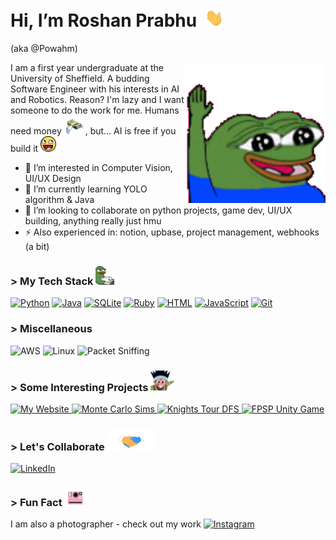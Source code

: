 # Hi, I’m Roshan Prabhu &nbsp;<img src="Assests/Hi.gif" width="30px"> 
 (aka @Powahm)

<img align="right" alt = "hello" src="Assests/hello.gif" width="225"/> 

<p>
I am a first year undergraduate at the University of Sheffield. A budding Software Engineer with his interests in AI and Robotics. Reason? I'm lazy and I want someone to do the work for me. Humans need money <img src="Assests/money-cash.gif" width="30" style="margin:-7 0"> , but... AI is free if you build it <img src="Assests/emoji-smiley.gif" width="25" style="margin:-7 0">
</p>


- 👀 I’m interested in Computer Vision, UI/UX Design  
- 🌱 I’m currently learning YOLO algorithm & Java
- 💞️ I’m looking to collaborate on python projects, game dev, UI/UX building, anything really just hmu
- ⚡ Also experienced in: notion, upbase, project management, webhooks (a bit)


### > My Tech Stack <img src="Assests/chatting.gif" width="30" style="margin:-7 0"> 

[![Python](https://img.shields.io/badge/Python-3776AB?logo=python&logoColor=fff)](#)
[![Java](https://img.shields.io/badge/Java-%23ED8B00.svg?logo=openjdk&logoColor=white)](#)
[![SQLite](https://img.shields.io/badge/SQLite-%2307405e.svg?logo=sqlite&logoColor=white)](#)
[![Ruby](https://img.shields.io/badge/Ruby-%23CC342D.svg?&logo=ruby&logoColor=white)](#)
[![HTML](https://img.shields.io/badge/HTML-%23E34F26.svg?logo=html5&logoColor=white)](#)
[![JavaScript](https://img.shields.io/badge/JavaScript-F7DF1E?logo=javascript&logoColor=000)](#)
[![Git](https://img.shields.io/badge/Git-F05032?logo=git&logoColor=fff)](#)



### > Miscellaneous

![AWS](https://img.shields.io/badge/-IBM%20MQ-000?&logo=Amazon-AWS&logoColor=F90)
![Linux](https://img.shields.io/badge/-Linux-000?&logo=Linux)
![Packet Sniffing](https://img.shields.io/badge/-🗂%20Packet%20Sniffing%20-000)



### > Some Interesting Projects <img src="Assests/woah-look-at-that-look.gif" width="40" style="margin:-7 0"> 

<a href="#" target="_blank">
  <img src="https://img.shields.io/badge/-🧬%20My%20Website-000" alt="My Website">
</a>
<a href="https://github.com/Powahm/PI-Estimation-using-MC" target="_blank">
  <img src="https://img.shields.io/badge/-📝%20Monte%20Carlo%20Sims-000" alt="Monte Carlo Sims">
</a>
<a href="https://github.com/Powahm/Knights_Tour_DFS" target="_blank">
  <img src="https://img.shields.io/badge/-♟️%20Knights%20Tour%20DFS-000" alt="Knights Tour DFS">
</a>
<a href="https://powahmello.itch.io/fpsp" target="_blank">
  <img src="https://img.shields.io/badge/-🎮%20FPSP%20Unity%20Game-000" alt="FPSP Unity Game">
</a>

### > Let's Collaborate <img src="Assests/Handshake.gif" width="75" style="margin:-8 0"> 
<a href="https://www.linkedin.com/in/roshan-prabhu-29587a2b4/" target="_blank">
  <img src="https://custom-icon-badges.demolab.com/badge/LinkedIn-0A66C2?logo=linkedin-white&logoColor=fff" alt="LinkedIn">
</a>

### > Fun Fact <img src="Assests/camera.gif" width="30" style="margin:-7 0"> 
I am also a photographer - check out my work 
<a href="https://www.instagram.com/_powah_/" target="_blank">
  <img src="https://img.shields.io/badge/Instagram-%23E4405F.svg?logo=Instagram&logoColor=white" alt="Instagram">
</a>



